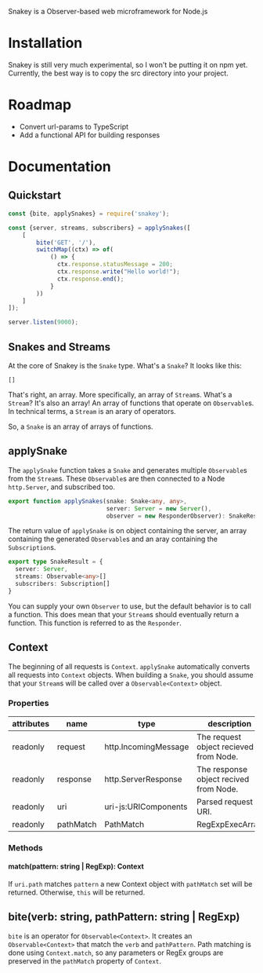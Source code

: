 Snakey is a Observer-based web microframework for Node.js

# Installation

Snakey is still very much experimental, so I won't be putting it on npm yet.
Currently, the best way is to copy the src directory into your project.

# Roadmap

- Convert url-params to TypeScript
- Add a functional API for building responses

# Documentation

## Quickstart

```js
const {bite, applySnakes} = require('snakey');

const {server, streams, subscribers} = applySnakes([
    [
        bite('GET', '/'),
        switchMap((ctx) => of(
            () => {
              ctx.response.statusMessage = 200;
              ctx.response.write("Hello world!");
              ctx.response.end();
            }
        ))
    ]
]);

server.listen(9000);
```

## Snakes and Streams

At the core of Snakey is the `Snake` type. What's a `Snake`? It looks like this:

```
[]
```

That's right, an array. More specifically, an array of `Stream`s. What's a `Stream`? It's also an array! An array of functions that operate on `Observable`s. In technical terms, a `Stream` is an arary of operators. 

So, a `Snake` is an array of arrays of functions.

## applySnake

The `applySnake` function takes a `Snake` and generates multiple `Observable`s from the `Stream`s. These `Observable`s are then connected to a Node `http.Server`, and subscribed too.

```ts
export function applySnakes(snake: Snake<any, any>, 
                            server: Server = new Server(),
                            observer = new ResponderObserver): SnakeResult;
```

The return value of `applySnake` is on object containing the server, an array containing the generated `Observable`s and an aray containing the `Subscription`s.

```ts
export type SnakeResult = {
  server: Server,
  streams: Observable<any>[]
  subscribers: Subscription[]
}
```

You can supply your own `Observer` to use, but the default behavior is to call a function. This does mean that your `Stream`s should eventually return a function. This function is referred to as the `Responder`.

## Context

The beginning of all requests is `Context`. `applySnake` automatically converts all requests into `Context` objects. When building a `Snake`, you should assume that your `Stream`s will be called over a `Observable<Context>` object.

### Properties

| attributes | name | type | description |
| ---------- | ---- | ---- | ----------- |
| readonly   | request | http.IncomingMessage | The request object recieved from Node. |
| readonly   | response | http.ServerResponse | The response object recived from Node. |
| readonly   | uri | uri-js:URIComponents | Parsed request URI. |
| readonly   | pathMatch | PathMatch | RegExpExecArray | null = null | Parsed path against a pattern. This is set by the `match` function. |

### Methods

#### match(pattern: string | RegExp): Context

If `uri.path` matches `pattern` a new Context object with `pathMatch` set will be returned. Otherwise, `this` will be returned.

## bite(verb: string, pathPattern: string | RegExp)

`bite` is an operator for `Observable<Context>`. It creates an `Observable<Context>` that match the `verb` and `pathPattern`. Path matching is done using `Context.match`, so any parameters or RegEx groups are preserved in the `pathMatch` property of `Context`.